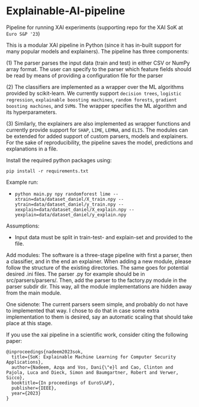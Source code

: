 # Explainable-AI-pipeline
Pipeline for running XAI experiments (supporting repo for the XAI SoK at `Euro S&P '23`)

This is a modular XAI pipeline in Python (since it has in-built support for many popular models and explainers). The pipeline has three components: 

(1) The parser parses the input data (train and test) in either CSV or NumPy array format. The user can specify to the parser which feature fields should be read by means of providing a configuration file for the parser 

(2) The classifiers are implemented as a wrapper over the ML algorithms provided by scikit-learn. We currently support `decision trees`, `logistic regression`, `explainable boosting machines`, `random forests`, `gradient boosting machines`, and `SVM`s. The wrapper specifies the ML algorithm and its hyperparameters.

(3) Similarly, the explainers are also implemented as wrapper functions and currently provide support for `SHAP`, `LIME`, `LEMNA`, and `ELI5`. The modules can be extended for added support of custom parsers, models and explainers. For the sake of reproducibility, the pipeline saves the model, predictions and explanations in a file.


Install the required python packages using:
```
pip install -r requirements.txt
```

Example run: 
- ``` python main.py npy randomforest lime --xtrain=data/dataset_daniel/X_train.npy --ytrain=data/dataset_daniel/y_train.npy --xexplain=data/dataset_daniel/X_explain.npy --yexplain=data/dataset_daniel/y_explain.npy ```

Assumptions: 
- Input data must be split in train-test- and explain-set and provided to the file.


Add modules: 
The software is a three-stage pipeline with first a parser, then a classifier, and in the end an explainer. When adding a new module, please follow
the structure of the existing directories. The same goes for potential desired .ini files. The parser .py for example should be in src/parsers/parsers/. Then, add the parser to the factory.py module in the parser subdir dir. This way, all the module implementations are hidden away from the main module. 

One sidenote: The current parsers seem simple, and probably do not have to implemented that way. I chose to do that in case some extra implementation
to them is desired, say an automatic scaling that should take place at this stage. 

If you use the xai pipeline in a scientific work, consider citing the following paper:

```
@inproceedings{nadeem2023sok,
  title={SoK: Explainable Machine Learning for Computer Security Applications},
  author={Nadeem, Azqa and Vos, Dani{\"e}l and Cao, Clinton and Pajola, Luca and Dieck, Simon and Baumgartner, Robert and Verwer, Sicco},
  booktitle={In proceedings of EuroS\&P},
  publisher={IEEE},
  year={2023}
}
```
